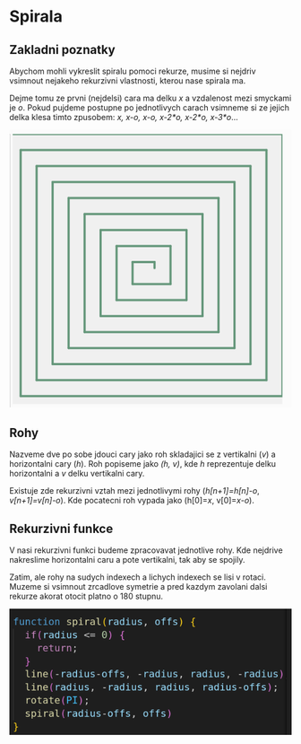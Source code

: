 # Spirala
## Zakladni poznatky 
Abychom mohli vykreslit spiralu pomoci rekurze, musime si nejdriv vsimnout nejakeho rekurzivni vlastnosti, kterou nase spirala ma.

Dejme tomu ze prvni (nejdelsi) cara ma delku *x* a vzdalenost mezi smyckami je *o*. Pokud pujdeme postupne po jednotlivych carach vsimneme si ze jejich delka klesa timto zpusobem: *x, x-o, x-o, x-2\*o, x-2\*o, x-3\*o*...

!["Spiral"](spiral.png)

## Rohy
Nazveme dve po sobe jdouci cary jako roh skladajici se z vertikalni (*v*) a horizontalni cary (*h*). Roh popiseme jako *(h, v)*, kde *h* reprezentuje delku horizontalni a *v* delku vertikalni cary.

Existuje zde rekurzivni vztah mezi jednotlivymi rohy (*h[n+1]=h[n]-o*, *v[n+1]=v[n]-o*). Kde pocatecni roh vypada jako (h[0]=*x*, v[0]=*x-o*).


## Rekurzivni funkce
V nasi rekurzivni funkci budeme zpracovavat jednotlive rohy. Kde nejdrive nakreslime horizontalni caru a pote vertikalni, tak aby se spojily.

Zatim, ale rohy na sudych indexech a lichych indexech se lisi v rotaci. Muzeme si vsimnout zrcadlove symetrie a pred kazdym zavolani dalsi rekurze akorat otocit platno o 180 stupnu.

!["Recursive function"](recursive_function.png)